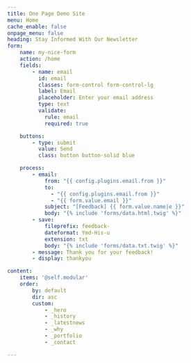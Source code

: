 ```yaml
---
title: One Page Demo Site
menu: Home
cache_enable: false
onpage_menu: false
heading: Stay Informed With Our Newsletter
form:
    name: my-nice-form
    action: /home
    fields:
        - name: email
          id: email
          classes: form-control form-control-lg
          label: Email
          placeholder: Enter your email address
          type: text
          validate:
            rule: email
            required: true

    buttons:
        - type: submit
          value: Send
          class: button button-solid blue

    process:
        - email:
            from: "{{ config.plugins.email.from }}"
            to:
              - "{{ config.plugins.email.from }}"
              - "{{ form.value.email }}"
            subject: "[Feedback] {{ form.value.name|e }}"
            body: "{% include 'forms/data.html.twig' %}"
        - save:
            fileprefix: feedback-
            dateformat: Ymd-His-u
            extension: txt
            body: "{% include 'forms/data.txt.twig' %}"
        - message: Thank you for your feedback!
        - display: thankyou    

content:
    items: '@self.modular'
    order:
        by: default
        dir: asc
        custom:
            - _hero
            - _history
            - _latestnews
            - _why
            - _portfolio
            - _contact

---
```


